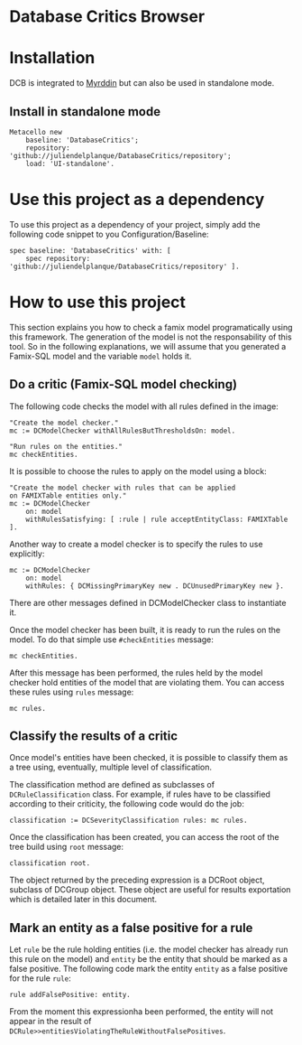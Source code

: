 Database Critics Browser
========================

# Installation
DCB is integrated to [Myrddin](http://smalltalkhub.com/#!/~AnneEtien/Myrddin)
but can also be used in standalone mode.

## Install in standalone mode
~~~
Metacello new
    baseline: 'DatabaseCritics';
    repository: 'github://juliendelplanque/DatabaseCritics/repository';
    load: 'UI-standalone'.
~~~

# Use this project as a dependency
To use this project as a dependency of your project, simply add
the following code snippet to you Configuration/Baseline:

~~~
spec baseline: 'DatabaseCritics' with: [
    spec repository: 'github://juliendelplanque/DatabaseCritics/repository' ].
~~~

# How to use this project
This section explains you how to check a famix model programatically using this framework.
The generation of the model is not the responsability of this tool. So in the
following explanations, we will assume that you generated a Famix-SQL model and
the variable `model` holds it.

## Do a critic (Famix-SQL model checking)
The following code checks the model with all rules defined in the image:

~~~
"Create the model checker."
mc := DCModelChecker withAllRulesButThresholdsOn: model.

"Run rules on the entities."
mc checkEntities.
~~~

It is possible to choose the rules to apply on the model using a block:

~~~
"Create the model checker with rules that can be applied
on FAMIXTable entities only."
mc := DCModelChecker
	on: model
	withRulesSatisfying: [ :rule | rule acceptEntityClass: FAMIXTable ].
~~~

Another way to create a model checker is to specify the rules to use
explicitly:

~~~
mc := DCModelChecker
	on: model
	withRules: { DCMissingPrimaryKey new . DCUnusedPrimaryKey new }.
~~~

There are other messages defined in DCModelChecker class to instantiate it. 

Once the model checker has been built, it is ready to run the rules on the
model. To do that simple use `#checkEntities` message:

~~~
mc checkEntities.
~~~

After this message has been performed, the rules held by the model checker
hold entities of the model that are violating them. You can access these
rules using `rules` message:

~~~
mc rules.
~~~

## Classify the results of a critic
Once model's entities have been checked, it is possible to classify them
as a tree using, eventually, multiple level of classification.

The classification method are defined as subclasses of `DCRuleClassification`
class. For example, if rules have to be classified according to their
criticity, the following code would do the job:

~~~
classification := DCSeverityClassification rules: mc rules.
~~~

Once the classification has been created, you can access the root of the
tree build using `root` message:

~~~
classification root.
~~~

The object returned by the preceding expression is a DCRoot object, subclass
of DCGroup object. These object are useful for results exportation which is
detailed later in this document.

## Mark an entity as a false positive for a rule
Let `rule` be the rule holding entities (i.e. the model checker has already
run this rule on the model) and `entity` be the entity that should be marked
as a false positive. The following code mark the entity `entity` as a false
positive for the rule `rule`:

~~~
rule addFalsePositive: entity.
~~~

From the moment this expressionha been performed, the entity will not appear
in the result of `DCRule>>entitiesViolatingTheRuleWithoutFalsePositives`.
